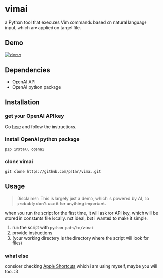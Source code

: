 # vimai

a Python tool that executes Vim commands based on natural language input, which are applied on target file.

## Demo
[![demo](https://i3.ytimg.com/vi/PjNn66o_-0g/hqdefault.jpg)](https://youtu.be/PjNn66o_-0g)

## Dependencies

- OpenAI API
- OpenAI python package 

## Installation

### get your OpenAI API key
Go [here](https://platform.openai.com/docs/quickstart) and follow the instructions.

### install OpenAI python package
`pip install openai`

### clone vimai
`git clone https://github.com/pa1ar/vimai.git`

## Usage

> Disclaimer: This is largely just a demo, which is powered by AI, so probably don't use it for anything important.

when you run the script for the first time, it will ask for API key, which will be stored in constants file locally. not ideal, but i wanted to make it simple.

1. run the script with `python path/to/vimai`
2. provide instructions
3. (your working directory is the directory where the script will look for files)

### what else

consider checking [Apple Shortcuts](https://1ar.io/tools) which i am using myself, maybe you will too. :3